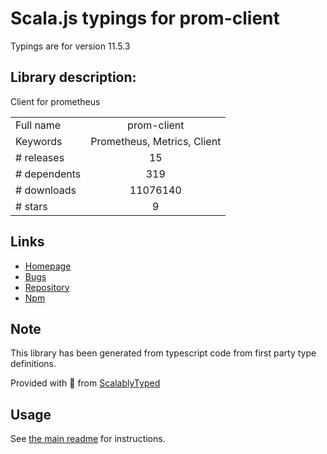 
# Scala.js typings for prom-client

Typings are for version 11.5.3

## Library description:
Client for prometheus

|                    |                 |
| ------------------ | :-------------: |
| Full name          | prom-client |
| Keywords           | Prometheus, Metrics, Client |
| # releases         | 15 |
| # dependents       | 319 |
| # downloads        | 11076140 |
| # stars            | 9 |

## Links
- [Homepage](https://github.com/siimon/prom-client)
- [Bugs](https://github.com/siimon/prom-client/issues)
- [Repository](https://github.com/siimon/prom-client)
- [Npm](https://www.npmjs.com/package/prom-client)
    


## Note
This library has been generated from typescript code from first party type definitions.

Provided with :purple_heart: from [ScalablyTyped](https://github.com/oyvindberg/ScalablyTyped)

## Usage
See [the main readme](../../readme.md) for instructions.


